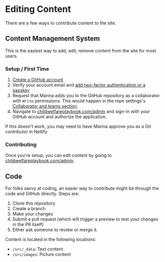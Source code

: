 # Editing Content

There are a few ways to contribute content to the site.

## Content Management System

This is the easiest way to add, edit, remove content from the site for most users.

### Setup / First Time

1. [Create a GitHub account](https://github.com/signup)
1. Verify your account email and [add two-factor authentication or a passkey](https://github.com/settings/security) 
1. Request that Marina adds you to the GitHub repository as a collaborator with `Write` permissions. This would happen in the repo settings's [Collaborator and teams section](https://github.com/bloom-works/handbook/settings/access).
1. Navigate to [childwelfareplaybook.com/admin](https://childwelfareplaybook.com/admin) and sign-in with your GitHub account and authorize the application.

If this doesn't work, you may need to have Marina approve you as a Git contributor in Netlify

### Contributing

Once you're setup, you can edit content by going to [childwelfareplaybook.com/admin](https://childwelfareplaybook.com/admin).

## Code

For folks savvy at coding, an easier way to contribute might be through the code and GitHub directly. Steps are:

1. Clone this repository
1. Create a branch
1. Make your changes
1. Submit a pull request (which will trigger a preview to test your changes in the PR itself)
1. Either ask someone to review or merge it.

Content is located in the following locations:

- `/src/_data`: Text content
- `/src/images`: Picture content